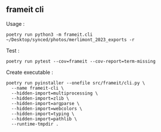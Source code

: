 ## frameit cli

Usage :
```
poetry run python3 -m frameit.cli ~/Desktop/synced/photos/merlimont_2023_exports -r
```

Test : 
```
poetry run pytest --cov=frameit --cov-report=term-missing
```

Create executable :
```
poetry run pyinstaller --onefile src/frameit/cli.py \
  --name frameit-cli \
  --hidden-import=multiprocessing \
  --hidden-import=zlib \
  --hidden-import=argparse \
  --hidden-import=webcolors \
  --hidden-import=typing \
  --hidden-import=pathlib \
  --runtime-tmpdir .
```